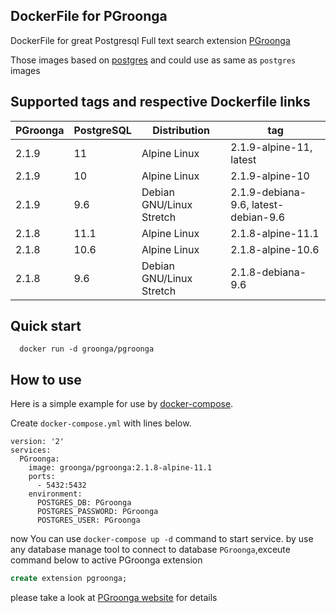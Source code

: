 ## DockerFile for PGroonga

DockerFile for great Postgresql Full text search extension [PGroonga](https://github.com/pgroonga/pgroonga)

Those images based on [postgres](https://hub.docker.com/_/postgres) and could use as same as `postgres` images

## Supported tags and respective Dockerfile links

PGroonga | PostgreSQL | Distribution             | tag
-------- | ---------- | ------------------------ | ------------------------------------
2.1.9    | 11         | Alpine Linux             | 2.1.9-alpine-11, latest
2.1.9    | 10         | Alpine Linux             | 2.1.9-alpine-10
2.1.9    | 9.6        | Debian GNU/Linux Stretch | 2.1.9-debiana-9.6, latest-debian-9.6
2.1.8    | 11.1       | Alpine Linux             | 2.1.8-alpine-11.1
2.1.8    | 10.6       | Alpine Linux             | 2.1.8-alpine-10.6
2.1.8    | 9.6        | Debian GNU/Linux Stretch | 2.1.8-debiana-9.6

## Quick start

```shell
  docker run -d groonga/pgroonga
```

## How to use

Here is a simple example for use by [docker-compose](https://github.com/docker/compose).

Create `docker-compose.yml` with lines below.
```docker-compose
version: '2'
services:
  PGroonga:
    image: groonga/pgroonga:2.1.8-alpine-11.1
    ports:
      - 5432:5432
    environment:
      POSTGRES_DB: PGroonga
      POSTGRES_PASSWORD: PGroonga
      POSTGRES_USER: PGroonga
```
now You can use `docker-compose up -d` command to start service.
by use any database manage tool to connect to database `PGroonga`,exceute command below to active PGroonga extension
```SQL
create extension pgroonga;
```

please take a look at [PGroonga website](https://pgroonga.github.io/) for details
